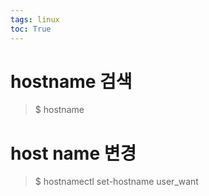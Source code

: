 ```yaml
---
tags: linux
toc: True
---
```

# hostname 검색

> $ hostname


# host name 변경

> $ hostnamectl set-hostname user_want
